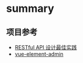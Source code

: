 summary
===

项目参考
---

* [RESTful API 设计最佳实践](http://mp.weixin.qq.com/s/reM-jWRkp1tHVYzNpTqcDA)
* [vue-element-admin](https://github.com/PanJiaChen/vue-element-admin)
